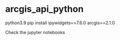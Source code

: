 # arcgis_api_python


python3.9 
pip install ipywidgets==7.6.0
arcgis==2.1.0


Check the jupyter notebooks

